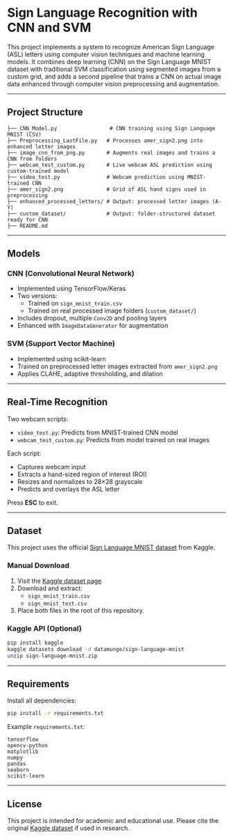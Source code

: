 # Sign Language Recognition with CNN and SVM

This project implements a system to recognize American Sign Language (ASL) letters using computer vision techniques and machine learning models. It combines deep learning (CNN) on the Sign Language MNIST dataset with traditional SVM classification using segmented images from a custom grid, and adds a second pipeline that trains a CNN on actual image data enhanced through computer vision preprocessing and augmentation.

---

## Project Structure
```
├── CNN_Model.py                 # CNN training using Sign Language MNIST (CSV)
├── Preprocessing_LastFile.py   # Processes amer_sign2.png into enhanced letter images
├── image_cnn_from_png.py       # Augments real images and trains a CNN from folders
├── webcam_test_custom.py       # Live webcam ASL prediction using custom-trained model
├── video_test.py               # Webcam prediction using MNIST-trained CNN
├── amer_sign2.png              # Grid of ASL hand signs used in preprocessing
├── enhanced_processed_letters/ # Output: processed letter images (A-Y)
├── custom_dataset/             # Output: folder-structured dataset ready for CNN
├── README.md
```

---

## Models

### CNN (Convolutional Neural Network)
- Implemented using TensorFlow/Keras
- Two versions:
  - Trained on `sign_mnist_train.csv`
  - Trained on real processed image folders (`custom_dataset/`)
- Includes dropout, multiple `Conv2D` and pooling layers
- Enhanced with `ImageDataGenerator` for augmentation

### SVM (Support Vector Machine)
- Implemented using scikit-learn
- Trained on preprocessed letter images extracted from `amer_sign2.png`
- Applies CLAHE, adaptive thresholding, and dilation

---

## Real-Time Recognition

Two webcam scripts:

- `video_test.py`: Predicts from MNIST-trained CNN model
- `webcam_test_custom.py`: Predicts from model trained on real images

Each script:
- Captures webcam input
- Extracts a hand-sized region of interest (ROI)
- Resizes and normalizes to 28×28 grayscale
- Predicts and overlays the ASL letter

Press **ESC** to exit.

---

## Dataset

This project uses the official [Sign Language MNIST dataset](https://www.kaggle.com/datasets/datamunge/sign-language-mnist) from Kaggle.

### Manual Download
1. Visit the [Kaggle dataset page](https://www.kaggle.com/datasets/datamunge/sign-language-mnist)
2. Download and extract:
   - `sign_mnist_train.csv`
   - `sign_mnist_test.csv`
3. Place both files in the root of this repository.

### Kaggle API (Optional)
```bash
pip install kaggle
kaggle datasets download -d datamunge/sign-language-mnist
unzip sign-language-mnist.zip
```

---

## Requirements
Install all dependencies:
```bash
pip install -r requirements.txt
```
Example `requirements.txt`:
```
tensorflow
opencv-python
matplotlib
numpy
pandas
seaborn
scikit-learn
```

---



## License
This project is intended for academic and educational use. Please cite the original [Kaggle dataset](https://www.kaggle.com/datasets/datamunge/sign-language-mnist) if used in research.
